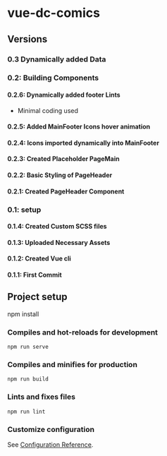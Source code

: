 # vue-dc-comics

## Versions

### 0.3 Dynamically added Data

### 0.2: Building Components

#### 0.2.6: Dynamically added footer Lints

* Minimal coding used

#### 0.2.5: Added MainFooter Icons hover animation

#### 0.2.4: Icons imported dynamically into MainFooter

#### 0.2.3: Created Placeholder PageMain

#### 0.2.2: Basic Styling of PageHeader

#### 0.2.1: Created PageHeader Component

### 0.1: setup

#### 0.1.4: Created Custom SCSS files

#### 0.1.3: Uploaded Necessary Assets

#### 0.1.2: Created Vue cli

#### 0.1.1: First Commit

## Project setup

npm install

### Compiles and hot-reloads for development

```
npm run serve
```

### Compiles and minifies for production

```
npm run build
```

### Lints and fixes files

```
npm run lint
```

### Customize configuration

See [Configuration Reference](https://cli.vuejs.org/config/).
